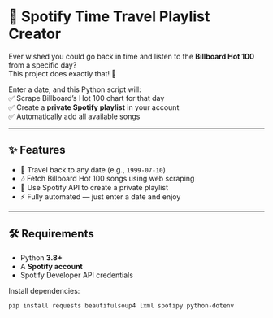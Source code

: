 # 🎵 Spotify Time Travel Playlist Creator  

Ever wished you could go back in time and listen to the **Billboard Hot 100** from a specific day?  
This project does exactly that! 🚀  

Enter a date, and this Python script will:  
✅ Scrape Billboard’s Hot 100 chart for that day  
✅ Create a **private Spotify playlist** in your account  
✅ Automatically add all available songs  

---

## ✨ Features  
- 📅 Travel back to any date (e.g., `1999-07-10`)  
- 🎶 Fetch Billboard Hot 100 songs using web scraping  
- 🔑 Use Spotify API to create a private playlist  
- ⚡ Fully automated — just enter a date and enjoy  

---

## 🛠️ Requirements  
- Python **3.8+**  
- A **Spotify account**  
- Spotify Developer API credentials  

Install dependencies:  
```bash
pip install requests beautifulsoup4 lxml spotipy python-dotenv
